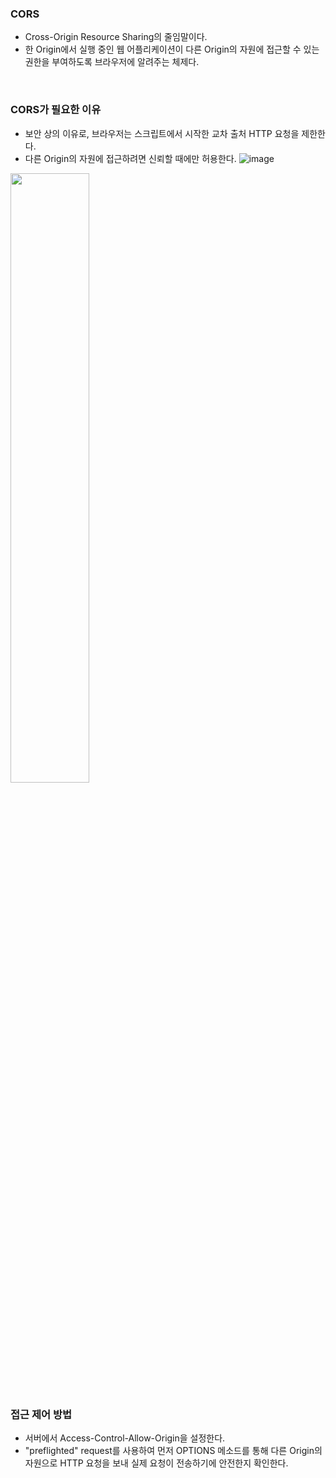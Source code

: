 ### CORS

* Cross-Origin Resource Sharing의 줄임말이다.
* 한 Origin에서 실행 중인 웹 어플리케이션이 다른 Origin의 자원에 접근할 수 있는 권한을 부여하도록 브라우저에 알려주는 체제다.

<br>

### CORS가 필요한 이유

* 보안 상의 이유로, 브라우저는 스크립트에서 시작한 교차 출처 HTTP 요청을 제한한다.
* 다른 Origin의 자원에 접근하려면 신뢰할 때에만 허용한다.
![image](https://user-images.githubusercontent.com/53414240/130447851-a60e6296-0c01-4ef3-bcc5-2b4fa6d7657a.png)
<img src = "https://user-images.githubusercontent.com/53414240/130447851-a60e6296-0c01-4ef3-bcc5-2b4fa6d7657a.png" width="50%" height="50%">

<br>

### 접근 제어 방법

* 서버에서 Access-Control-Allow-Origin을 설정한다.
* "preflighted" request를 사용하여 먼저 OPTIONS 메소드를 통해 다른 Origin의 자원으로 HTTP 요청을 보내 실제 요청이 전송하기에 안전한지 확인한다.
